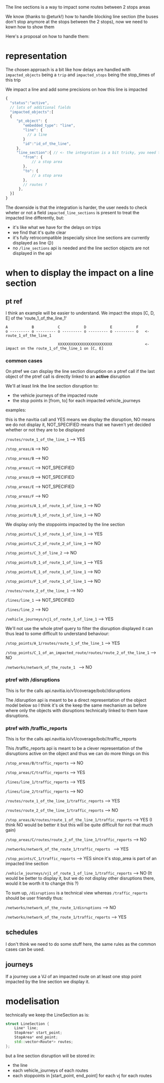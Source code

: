 The line sections is a way to impact some routes between 2 stops areas

We know (thanks to @eturk!) how to handle blocking line section (the buses don't stop anymore at the stops between the 2 stops), now we need to kown how to show them

Here's a proposal on how to handle them:

# representation

The chosen approach is a bit like how delays are handled with `impacted_objects` being a `trip` and `impacted_stops` being the stop_times of this trip

We impact a line and add some precisions on how this line is impacted

```javascript
{
  "status":"active",
  // lots of additional fields
  "impacted_objects":[
  {
     "pt_object": {
        "embedded_type": "line",
        "line": {
          // a line
        }
        "id":"id_of_the_line",
     }, 
     "line_section":{ // <- the integration is a bit tricky, you need to check this field to know the impact is on a line section
        "from": {
            // a stop area
        },
        "to": {
            // a stop area
        },
        // routes ?
      },
  }]
}
```

The downside is that the integration is harder, the user needs to check wheter or not a field `impacted_line_sections` is present to treat the impacted line differently, 
but:
* it's like what we have for the delays on trips
* we find that it's quite clear
* it's fully retrocompatible (especially since line sections are currently displayed as line :wink:)
* no `/line_sections` api is needed and the line section objects are not displayed in the api

# when to display the impact on a line section

## pt ref

I think an example will be easier to understand. We impact the stops [C, D, E] of the 'route_1_of_the_line_1'

```
A           B           C           D           E           F
o --------- o --------- o --------- o --------- o --------- o   <- route_1_of_the_line_1

                        XXXXXXXXXXXXXXXXXXXXXXXXX               <- impact on the route_1_of_the_line_1 on [C, E]
```

### common cases

On ptref we can display the line section disruption on a ptref call if the last object of the ptref call is directly linked to an **active** disruption

We'll at least link the line section disruption to:
* the vehicle journeys of the impacted route
* the stop points in [from, to] for each impacted vehicle_journeys

examples:

this is the navitia call and YES means we display the disruption, NO means we do not display it, 
NOT_SPECIFIED means that we haven't yet decided whether or not they are to be displayed

`/routes/route_1_of_the_line_1` --> YES

`/stop_areas/A`  --> NO

`/stop_areas/B`  --> NO

`/stop_areas/C`  --> NOT_SPECIFIED

`/stop_areas/D`  --> NOT_SPECIFIED

`/stop_areas/E`  --> NOT_SPECIFIED

`/stop_areas/F`  --> NO

`/stop_points/A_1_of_route_1_of_line_1`  --> NO

`/stop_points/B_1_of_route_1_of_line_1`  --> NO

We display only the stoppoints impacted by the line section

`/stop_points/C_1_of_route_1_of_line_1`  --> YES

`/stop_points/C_2_of_route_2_of_line_1`  --> NO

`/stop_points/C_3_of_line_2`  --> NO


`/stop_points/D_1_of_route_1_of_line_1`  --> YES

`/stop_points/E_1_of_route_1_of_line_1`  --> NO

`/stop_points/F_1_of_route_1_of_line_1`  --> NO


`/routes/route_2_of_the_line_1`  --> NO

`/lines/line_1`  -->  NOT_SPECIFIED

`/lines/line_2`  -->  NO

`/vehicle_journeys/vj1_of_route_1_of_line_1`  --> YES


We'll not use the whole ptref query to filter the disruption displayed it can thus lead to some difficult to understand behaviour:

`/stop_points/A_1/routes/route_1_of_the_line_1`  --> YES

`/stop_points/C_1_of_an_impacted_route/routes/route_2_of_the_line_1`  --> NO

`/networks/network_of_the_route_1 `  --> NO

### ptref with /disruptions

This is for the calls api.navitia.io/v1/coverage/bob/<some pt ref filters>/disruptions

The /disruption api is meant to be a direct representation of the object model below so I think it's ok the keep the same mechanism as before 
where only the objects with disruptions technically linked to them have disruptions.


### ptref with /traffic_reports

This is for the calls api.navitia.io/v1/coverage/bob/<some pt ref filters>/traffic_reports

This /traffic_reports api is meant to be a clever representation of the disruptions active on the object and thus we can do more things on this

`/stop_areas/B/traffic_reports`  --> NO

`/stop_areas/C/traffic_reports`  --> YES

`/lines/line_1/traffic_reports`  -->  YES

`/lines/line_2/traffic_reports`  -->  NO

`/routes/route_1_of_the_line_1/traffic_reports`  --> YES

`/routes/route_2_of_the_line_1/traffic_reports`  --> NO

`/stop_areas/A/routes/route_1_of_the_line_1/traffic_reports`  --> YES (I think NO would be better it but this will be quite difficult for not that much gain)

`/stop_areas/C/routes/route_2_of_the_line_1/traffic_reports`  --> NO

`/networks/network_of_the_route_1/traffic_reports `  --> YES

`/stop_points/C_1/traffic_reports`  --> YES since it's stop_area is part of an impacted line section

`/vehicle_journeys/vj1_of_route_1_of_line_1/traffic_reports`  --> NO (It would be better to display it, but we do not display other disruptions there, would it be worth it to change this ?)


To sum up, `/disruptions` is a technical view whereas `/traffic_reports` should be user friendly thus:

`/networks/network_of_the_route_1/disruptions`  --> NO

`/networks/network_of_the_route_1/traffic_reports`  --> YES


## schedules

I don't think we need to do some stuff here, the same rules as the common cases can be used.

## journeys

If a journey use a VJ of an impacted route on at least one stop point impacted by the line section we display it.


# modelisation

technically we keep the LineSection as is:

```c++
struct LineSection {
    Line* line;
    StopArea* start_point;
    StopArea* end_point;
    std::vector<Route*> routes;
};
```

but a line section disruption will be stored in:
* the line
* each vehicle_journeys of each routes
* each stoppoints in [start_point, end_point] for each vj for each routes
